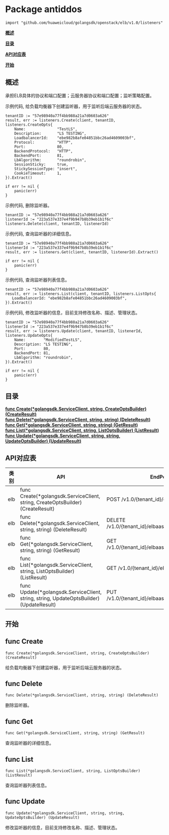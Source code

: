 # Package antiddos
    import "github.com/huaweicloud/golangsdk/openstack/elb/v1.0/listeners"
**[概述](#概述)**  

**[目录](#目录)**  

**[API对应表](#API对应表)**  

**[开始](#开始)**  

## 概述
承担ELB具体的协议和端口配置；云服务器协议和端口配置；监听策略配置。

示例代码, 给负载均衡器下创建监听器，用于监听后端云服务器的状态。

    
    tenantID := "57e98940a77f4bb988a21a7d0603a626"
    result, err := listeners.Create(client, tenantID, listeners.CreateOpts{
        Name:              "TestLS",
        Description:       "LS TESTING",
        LoadbalancerId:    "ebe982b8afe04851bbc26ad4609003bf",
        Protocol:          "HTTP",
        Port:              80,
        BackendProtocol:   "HTTP",
        BackendPort:       81,
        LbAlgorithm:       "roundrobin",
        SessionSticky:     true,
        StickySessionType: "insert",
        CookieTimeout:     1,
    }).Extract()
    
    if err != nil {
        panic(err)
    }
    
示例代码, 删除监听器。

    
    tenantID := "57e98940a77f4bb988a21a7d0603a626"
    listenerId := "223a537e337e4f9b947b8b39eb1b1f6c"
    listeners.Delete(client, tenantID, listenerId)
    
示例代码, 查询监听器的详细信息。

    
    tenantID := "57e98940a77f4bb988a21a7d0603a626"
    listenerId := "223a537e337e4f9b947b8b39eb1b1f6c"
    result, err := listeners.Get(client, tenantID, listenerId).Extract()
    
    if err != nil {
        panic(err)
    }
    
示例代码, 查询监听器列表信息。

    
    tenantID := "57e98940a77f4bb988a21a7d0603a626"
    result, err := listeners.List(client, tenantID, listeners.ListOpts{
       LoadbalancerId: "ebe982b8afe04851bbc26ad4609003bf",
    }).Extract()
    
示例代码, 修改监听器的信息，目前支持修改名称、描述、管理状态。

    
    tenantID := "57e98940a77f4bb988a21a7d0603a626"
    listenerId := "223a537e337e4f9b947b8b39eb1b1f6c"
    result, err := listeners.Update(client, tenantID, listenerId, listeners.UpdateOpts{
        Name:        "ModifiedTestLS",
        Description: "LS TESTING",
        Port:        80,
        BackendPort: 81,
        LbAlgorithm: "roundrobin",
    }).Extract()
    
    if err != nil {
        panic(err)
    }
## 目录
**[func Create(*golangsdk.ServiceClient, string, CreateOptsBuilder) (CreateResult)](#func-create)**  
**[func Delete(*golangsdk.ServiceClient, string, string) (DeleteResult)](#func-delete)**  
**[func Get(*golangsdk.ServiceClient, string, string) (GetResult)](#func-get)**  
**[func List(*golangsdk.ServiceClient, string, ListOptsBuilder) (ListResult)](#func-list)**  
**[func Update(*golangsdk.ServiceClient, string, string, UpdateOptsBuilder) (UpdateResult)](#func-update)**  
## API对应表
|类别|API|EndPoint|
|----|---|--------|
|elb|func Create(*golangsdk.ServiceClient, string, CreateOptsBuilder) (CreateResult)|POST /v1.0/{tenant_id}/elbaas/listeners|
|elb|func Delete(*golangsdk.ServiceClient, string, string) (DeleteResult)|DELETE /v1.0/{tenant_id}/elbaas/listeners/{listener_id}|
|elb|func Get(*golangsdk.ServiceClient, string, string) (GetResult)|GET /v1.0/{tenant_id}/elbaas/listeners/{listener_id}|
|elb|func List(*golangsdk.ServiceClient, string, ListOptsBuilder) (ListResult)|GET /v1.0/{tenant_id}/elbaas/listeners|
|elb|func Update(*golangsdk.ServiceClient, string, string, UpdateOptsBuilder) (UpdateResult)|PUT /v1.0/{tenant_id}/elbaas/listeners/{listener_id}|
## 开始
## func Create
    func Create(*golangsdk.ServiceClient, string, CreateOptsBuilder) (CreateResult)  
给负载均衡器下创建监听器，用于监听后端云服务器的状态。
## func Delete
    func Delete(*golangsdk.ServiceClient, string, string) (DeleteResult)  
删除监听器。
## func Get
    func Get(*golangsdk.ServiceClient, string, string) (GetResult)  
查询监听器的详细信息。
## func List
    func List(*golangsdk.ServiceClient, string, ListOptsBuilder) (ListResult)  
查询监听器列表信息。
## func Update
    func Update(*golangsdk.ServiceClient, string, string, UpdateOptsBuilder) (UpdateResult)  
修改监听器的信息，目前支持修改名称、描述、管理状态。
